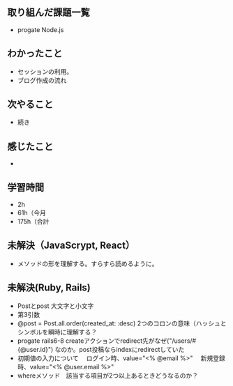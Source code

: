 ## 取り組んだ課題一覧
- progate Node.js
## わかったこと
- セッションの利用。
- ブログ作成の流れ
## 次やること
- 続き
## 感じたこと
- 
## 学習時間
- 2h
- 61h（今月
- 175h（合計

## 未解決（JavaScrypt, React）
- メソッドの形を理解する。すらすら読めるように。

## 未解決(Ruby, Rails)
- Postとpost 大文字と小文字
- 第3引数
- @post = Post.all.order(created_at: :desc) 2つのコロンの意味（ハッシュとシンボルを瞬時に理解する？
- progate rails6-8 createアクションでredirect先がなぜ("/users/#{@user.id}") なのか。post投稿ならindexにredirectしていた
- 初期値の入力について
　ログイン時、value="<% @email %>"
　新規登録時、value="<% @user.email %>"
- whereメソッド　該当する項目が2つ以上あるときどうなるのか？

